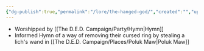 ```yaml
---
{"dg-publish":true,"permalink":"/lore/the-hanged-god/","created":"","updated":""}
---
```



- Worshipped by [[The D.E.D. Campaign/Party/Hymn\|Hymn]] 
- Informed Hymn of a way of removing their cursed ring by stealing a lich's wand in [[The D.E.D. Campaign/Places/Poluk Maw\|Poluk Maw]]
